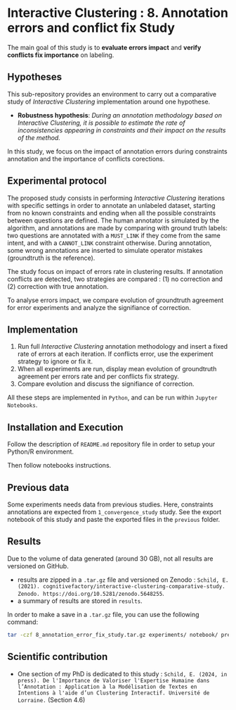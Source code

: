 # Interactive Clustering : 8. Annotation errors and conflict fix Study

The main goal of this study is to **evaluate errors impact** and **verify conflicts fix importance** on labeling.


## Hypotheses

This sub-repository provides an environment to carry out a comparative study of _Interactive Clustering_ implementation around one hypothese.
- **Robustness hypothesis**: _During an annotation methodology based on Interactive Clustering, it is possible to estimate the rate of inconsistencies appearing in constraints and their impact on the results of the method._

In this study, we focus on the impact of annotation errors during constraints annotation and the importance of conflicts corections.


## Experimental protocol

The proposed study consists in performing _Interactive Clustering_ iterations with specific settings in order to annotate an unlabeled dataset, starting from no known constraints and ending when all the possible constraints between questions are defined.
The human annotator is simulated by the algorithm, and annotations are made by comparing with ground truth labels: two questions are annotated with a `MUST_LINK` if they come from the same intent, and with a `CANNOT_LINK` constraint otherwise. During annotation, some wrong annotations are inserted to simulate operator mistakes (groundtruth is the reference).

The study focus on impact of errors rate in clustering results.
If annotation conflicts are detected, two strategies are compared : (1) no correction and (2) correction with true annotation.

To analyse errors impact, we compare evolution of groundtruth agreement for error experiments and analyze the signifiance of correction.


## Implementation

1. Run full _Interactive Clustering_ annotation methodology and insert a fixed rate of errors at each iteration. If conflicts error, use the experiment strategy to ignore or fix it.
2. When all experiments are run, display mean evolution of groundtruth agreement per errors rate and per conflicts fix strategy.
3. Compare evolution and discuss the signifiance of correction.

All these steps are implemented in `Python`, and can be run within `Jupyter Notebooks`.


## Installation and Execution

Follow the description of `README.md` repository file in order to setup your Python/R environment.

Then follow notebooks instructions.


## Previous data

Some experiments needs data from previous studies.
Here, constraints annotations are expected from `1_convergence_study` study.
See the export notebook of this study and paste the exported files in the `previous` folder.


## Results

Due to the volume of data generated (around 30 GB), not all results are versioned on GitHub.

- results are zipped in a `.tar.gz` file and versioned on Zenodo : `Schild, E. (2021). cognitivefactory/interactive-clustering-comparative-study. Zenodo. https://doi.org/10.5281/zenodo.5648255`.
- a summary of results are stored in `results`.

In order to make a save in a `.tar.gz` file, you can use the following command:
```bash
tar -czf 8_annotation_error_fix_study.tar.gz experiments/ notebook/ previous/ results/ README.md
```


## Scientific contribution

- One section of my PhD is dedicated to this study : `Schild, E. (2024, in press). De l'Importance de Valoriser l'Expertise Humaine dans l’Annotation : Application à la Modélisation de Textes en Intentions à l'aide d’un Clustering Interactif. Université de Lorraine.` (Section 4.6)